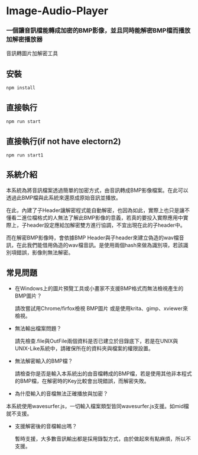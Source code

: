 # Image-Audio-Player
### 一個讓音訊檔能轉成加密的BMP影像，並且同時能解密BMP檔而播放加解密播放器
音訊轉圖片加解密工具


## 安裝
```
npm install
```

## 直接執行 
```
npm run start
```

## 直接執行(if not have electorn2)
```
npm run start1
```

## 系統介紹

本系統為將音訊檔案透過簡單的加密方式，由音訊轉成BMP影像檔案。在此可以透過此BMP檔與此系統來還原成原始音訊並播放。

在此，內建了子Header讓解密程式能自動解密，也因為如此，實際上也只是讓不懂看二進位檔格式的人無法了解此BMP影像的意義，若真的要投入實際應用中實際上，子header設定應給加解密雙方進行協調，不宜出現在此的子header中。

而在解密BMP影像時，會依據BMP Header與子header來建立偽造的wav檔音訊，在此我們能借用偽造的wav檔音訊。是使用兩個hash來做為識別項，若該識別項錯誤，影像則無法解密。

## 常見問題
* 在Windows上的圖片預覽工具或小畫家不支援BMP格式而無法檢視產生的BMP圖片？

     請改嘗試用Chrome/firfox檢視 BMP圖片 或是使用krita、gimp、xviewer來檢視。

* 無法輸出檔案問題？

   請先檢查.file與OutFile兩個資料是否已建立於目錄底下，若是在UNIX與UNIX-Like系統中，請確保所在的資料夾與檔案的權限設置。

* 無法解密輸入的BMP檔？

  請檢查你是否是輸入本系統出的由音檔轉成的BMP檔，若是使用其他非本程式的BMP檔，在解密時的Key比較會出現錯誤，而解密失敗。
  
* 為什麼輸入的音檔無法正確播放與加密？

本系統使用wavesurfer.js，一切輸入檔案類型皆同wavesurfer.js支援。如mid檔就不支援。

* 支援解密後的音檔輸出嗎？

  暫時支援，大多數音訊輸出都是採用錄製方式，由於做起來有點麻煩，所以不支援。
  
